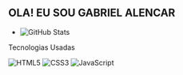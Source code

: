 ##                                           OLA! EU SOU GABRIEL ALENCAR





- ![GitHub Stats](https://github-readme-stats.vercel.app/api?username=GabrielAlenc&show_icons=true&theme=radical) 

Tecnologias Usadas

![HTML5](https://img.shields.io/badge/HTML5-E34F26?style=for-the-badge&logo=html5&logoColor=white)
![CSS3](https://img.shields.io/badge/CSS3-1572B6?style=for-the-badge&logo=css3&logoColor=white)
![JavaScript](https://img.shields.io/badge/JavaScript-323330?style=for-the-badge&logo=javascript&logoColor=F7DF1E)



